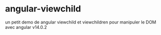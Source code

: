 # angular-viewchild
un petit demo de angular viewchild et viewchildren pour manipuler le DOM avec angular v14.0.2

